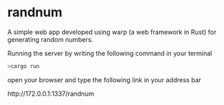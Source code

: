 # randnum
A simple web app developed using warp (a web framework in Rust) for generating random numbers.

Running the server by writing the following command in your terminal

```sh
>cargo run
```
<p>open your browser and type the following link in your address bar</p>
<p>http://172.0.0.1:1337/randnum</p>
